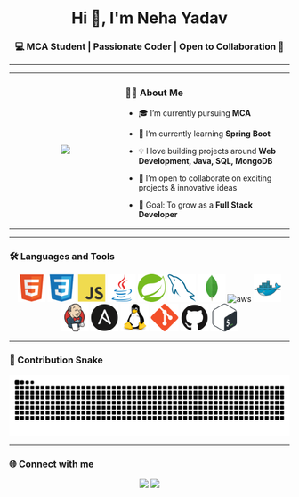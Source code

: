 <!-- Profile Header -->
<h1 align="center">Hi 👋, I'm Neha Yadav</h1>
<h3 align="center">💻 MCA Student | Passionate Coder | Open to Collaboration 🚀</h3>

---

<table>
  <tr>
    <td width="40%" align="center">
      <img src="https://github.com/user-attachments/assets/a7b3d389-afdf-4d6d-b366-21e4f1d87963" width="400">
    </td>
    <td width="60%" valign="middle" align="left">

### 👩‍💻 About Me  
- 🎓 I’m currently pursuing **MCA**  
- 🌱 I’m currently learning **Spring Boot**  
- 💡 I love building projects around **Web Development, Java, SQL, MongoDB**  
- 🤝 I’m open to collaborate on exciting projects & innovative ideas  
- 🚀 Goal: To grow as a **Full Stack Developer**  

    </td>
  </tr>
</table>

---

### 🛠️ Languages and Tools

<p align="center"> 
  <!-- Web Dev -->
  <img src="https://raw.githubusercontent.com/devicons/devicon/master/icons/html5/html5-original.svg" alt="html5" width="50" height="50"/> 
  <img src="https://raw.githubusercontent.com/devicons/devicon/master/icons/css3/css3-original.svg" alt="css3" width="50" height="50"/> 
  <img src="https://raw.githubusercontent.com/devicons/devicon/master/icons/javascript/javascript-original.svg" alt="javascript" width="50" height="50"/> 
  
  <!-- Backend -->
  <img src="https://raw.githubusercontent.com/devicons/devicon/master/icons/java/java-original.svg" alt="java" width="50" height="50"/> 
  <img src="https://raw.githubusercontent.com/devicons/devicon/master/icons/spring/spring-original.svg" alt="spring" width="50" height="50"/> 
  <img src="https://raw.githubusercontent.com/devicons/devicon/master/icons/mysql/mysql-original.svg" alt="mysql" width="50" height="50"/> 
  <img src="https://raw.githubusercontent.com/devicons/devicon/master/icons/mongodb/mongodb-original.svg" alt="mongodb" width="50" height="50"/> 
  
  <!-- DevOps & Cloud -->
<img src="https://cdn.jsdelivr.net/gh/simple-icons/simple-icons/icons/amazonaws.svg" alt="aws" width="50" height="50"/>
  <img src="https://raw.githubusercontent.com/devicons/devicon/master/icons/docker/docker-original.svg" alt="docker" width="50" height="50"/>
  <img src="https://raw.githubusercontent.com/devicons/devicon/master/icons/jenkins/jenkins-original.svg" alt="jenkins" width="50" height="50"/>
  <img src="https://raw.githubusercontent.com/devicons/devicon/master/icons/ansible/ansible-original.svg" alt="ansible" width="50" height="50"/>
  
  <!-- OS & Tools -->
  <img src="https://raw.githubusercontent.com/devicons/devicon/master/icons/linux/linux-original.svg" alt="linux" width="50" height="50"/>
  <img src="https://raw.githubusercontent.com/devicons/devicon/master/icons/git/git-original.svg" alt="git" width="50" height="50"/>
  <img src="https://raw.githubusercontent.com/devicons/devicon/master/icons/github/github-original.svg" alt="github" width="50" height="50"/>
  <img src="https://raw.githubusercontent.com/devicons/devicon/master/icons/bash/bash-original.svg" alt="bash" width="50" height="50"/>
</p>

---

### 🐍 Contribution Snake
<p align="center">
  <img src="https://github.com/Neha020401/Neha020401/blob/output/github-contribution-grid-snake.svg" alt="snake gif"/>
</p>

---

### 🌐 Connect with me  
<p align="center">
  <a href="https://www.linkedin.com/in/neha-yadav0401"><img src="https://img.shields.io/badge/LinkedIn-blue?style=for-the-badge&logo=linkedin"/></a>
  <a href="https://discord.com/users/Neha_11287"><img src="https://img.shields.io/badge/Discord-%235865F2.svg?&style=for-the-badge&logo=discord&logoColor=white"/></a>
</p>
